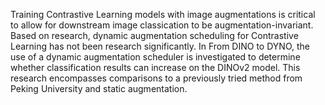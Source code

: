 Training Contrastive Learning models with image augmentations is critical to allow for downstream image classication to be augmentation-invariant. Based on research, dynamic augmentation scheduling for Contrastive Learning has not been research significantly. In From DINO to DYNO, the use of a dynamic augmentation scheduler is investigated to determine whether classification results can increase on the DINOv2 model. This research encompasses comparisons to a previously tried method from Peking University and static augmentation. 
